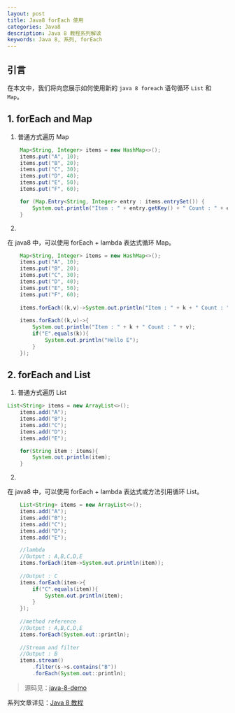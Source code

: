 ```yaml
---
layout: post
title: Java8 forEach 使用
categories: Java8
description: Java 8 教程系列解读
keywords: Java 8, 系列, forEach
---
```


## 引言

在本文中，我们将向您展示如何使用新的 `java 8 foreach` 语句循环 `List` 和 `Map`。

## 1. forEach and Map

1. 普通方式遍历 Map

```java
	Map<String, Integer> items = new HashMap<>();
	items.put("A", 10);
	items.put("B", 20);
	items.put("C", 30);
	items.put("D", 40);
	items.put("E", 50);
	items.put("F", 60);

	for (Map.Entry<String, Integer> entry : items.entrySet()) {
		System.out.println("Item : " + entry.getKey() + " Count : " + entry.getValue());
	}
```
2. 
在 java8 中，可以使用 forEach + lambda 表达式循环 Map。

```java
	Map<String, Integer> items = new HashMap<>();
	items.put("A", 10);
	items.put("B", 20);
	items.put("C", 30);
	items.put("D", 40);
	items.put("E", 50);
	items.put("F", 60);
	
	items.forEach((k,v)->System.out.println("Item : " + k + " Count : " + v));
	
	items.forEach((k,v)->{
		System.out.println("Item : " + k + " Count : " + v);
		if("E".equals(k)){
			System.out.println("Hello E");
		}
	});
```


## 2. forEach and List

1. 普通方式遍历 List

```java
List<String> items = new ArrayList<>();
	items.add("A");
	items.add("B");
	items.add("C");
	items.add("D");
	items.add("E");

	for(String item : items){
		System.out.println(item);
	}
```

2.
在 java8 中，可以使用 forEach + lambda 表达式或方法引用循环 List。

```java
	List<String> items = new ArrayList<>();
	items.add("A");
	items.add("B");
	items.add("C");
	items.add("D");
	items.add("E");

	//lambda
	//Output : A,B,C,D,E
	items.forEach(item->System.out.println(item));
		
	//Output : C
	items.forEach(item->{
		if("C".equals(item)){
			System.out.println(item);
		}
	});
		
	//method reference
	//Output : A,B,C,D,E
	items.forEach(System.out::println);
	
	//Stream and filter
	//Output : B
	items.stream()
		.filter(s->s.contains("B"))
		.forEach(System.out::println);
```

>源码见：[java-8-demo](https://github.com/zhangjinmiao/java-8-demo)

系列文章详见：[Java 8 教程](http://zhangjinmiao.github.io/java8/2019/07/27/Java-8-Tutorials.html)